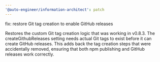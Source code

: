 ```yaml
---
'@auto-engineer/information-architect': patch
---
```


fix: restore Git tag creation to enable GitHub releases

Restores the custom Git tag creation logic that was working in v0.8.3. The createGithubReleases setting needs actual Git tags to exist before it can create GitHub releases. This adds back the tag creation steps that were accidentally removed, ensuring that both npm publishing and GitHub releases work correctly.

